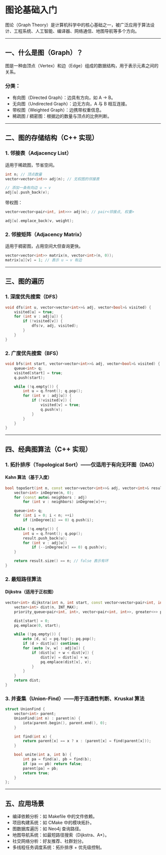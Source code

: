 
# 图论基础入门

图论（Graph Theory）是计算机科学中的核心基础之一，被广泛应用于算法设计、工程系统、人工智能、编译器、网络通信、地图导航等多个方向。

---

## 一、什么是图（Graph）？

图是一种由顶点（Vertex）和边（Edge）组成的数据结构，用于表示元素之间的关系。

### 分类：

* 有向图（Directed Graph）：边具有方向，如 A → B。
* 无向图（Undirected Graph）：边无方向，A 与 B 相互连接。
* 带权图（Weighted Graph）：边携带权重信息。
* 稀疏图 / 稠密图：根据边的数量与顶点的比例判断。

---

## 二、图的存储结构（C++ 实现）

### 1. 邻接表（Adjacency List）

适用于稀疏图，节省空间。

```cpp
int n; // 顶点数量
vector<vector<int>> adj(n); // 无权图的邻接表

// 添加一条有向边 u → v
adj[u].push_back(v);
```

带权图：

```cpp
vector<vector<pair<int, int>>> adj(n); // pair<邻接点, 权重>

adj[u].emplace_back(v, weight);
```

### 2. 邻接矩阵（Adjacency Matrix）

适用于稠密图，占用空间大但查询更快。

```cpp
vector<vector<int>> matrix(n, vector<int>(n, 0));
matrix[u][v] = 1; // 表示 u → v 有边
```

---

## 三、图的遍历

### 1. 深度优先搜索（DFS）

```cpp
void dfs(int u, vector<vector<int>>& adj, vector<bool>& visited) {
    visited[u] = true;
    for (int v : adj[u]) {
        if (!visited[v]) {
            dfs(v, adj, visited);
        }
    }
}
```

### 2. 广度优先搜索（BFS）

```cpp
void bfs(int start, vector<vector<int>>& adj, vector<bool>& visited) {
    queue<int> q;
    visited[start] = true;
    q.push(start);

    while (!q.empty()) {
        int u = q.front(); q.pop();
        for (int v : adj[u]) {
            if (!visited[v]) {
                visited[v] = true;
                q.push(v);
            }
        }
    }
}
```

---

## 四、经典图算法（C++ 实现）

### 1. 拓扑排序（Topological Sort）——仅适用于有向无环图（DAG）

#### Kahn 算法（基于入度）

```cpp
bool topoSort(int n, const vector<vector<int>>& adj, vector<int>& result) {
    vector<int> inDegree(n, 0);
    for (const auto& neighbors : adj)
        for (int v : neighbors) inDegree[v]++;

    queue<int> q;
    for (int i = 0; i < n; ++i)
        if (inDegree[i] == 0) q.push(i);

    while (!q.empty()) {
        int u = q.front(); q.pop();
        result.push_back(u);
        for (int v : adj[u])
            if (--inDegree[v] == 0) q.push(v);
    }

    return result.size() == n; // false 表示有环
}
```

### 2. 最短路径算法

#### Dijkstra（适用于正权图）

```cpp
vector<int> dijkstra(int n, int start, const vector<vector<pair<int, int>>>& adj) {
    vector<int> dist(n, INT_MAX);
    priority_queue<pair<int, int>, vector<pair<int, int>>, greater<>> pq;

    dist[start] = 0;
    pq.emplace(0, start);

    while (!pq.empty()) {
        auto [d, u] = pq.top(); pq.pop();
        if (d > dist[u]) continue;
        for (auto [v, w] : adj[u]) {
            if (dist[u] + w < dist[v]) {
                dist[v] = dist[u] + w;
                pq.emplace(dist[v], v);
            }
        }
    }
    return dist;
}
```

### 3. 并查集（Union-Find）——用于连通性判断、Kruskal 算法

```cpp
struct UnionFind {
    vector<int> parent;
    UnionFind(int n) : parent(n) {
        iota(parent.begin(), parent.end(), 0);
    }

    int find(int x) {
        return parent[x] == x ? x : (parent[x] = find(parent[x]));
    }

    bool unite(int a, int b) {
        int pa = find(a), pb = find(b);
        if (pa == pb) return false;
        parent[pa] = pb;
        return true;
    }
};
```

---

## 五、应用场景

* 编译依赖分析：如 Makefile 中的文件依赖。
* 项目构建系统：如 CMake 中的模块拓扑。
* 图数据库遍历：如 Neo4j 查询路径。
* 地图导航系统：如最短路径搜索（Dijkstra、A\*）。
* 社交网络分析：好友推荐、社群划分。
* 多线程任务调度系统：拓扑排序 + 优先级控制。


